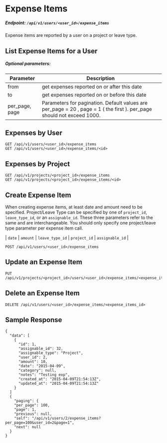 # Expense Items

##### Endpoint: `/api/v1/users/<user_id>/expense_items`

Expense items are reported by a user on a project or leave type.

## List Expense Items for a User

##### Optional parameters:

| **Parameter** | **Description** |
| ------------- | --------------- |
| from | get expenses reported on or after this date |
| to | get expenses reported on or before this date |
| per_page, page | Parameters for pagination. Default values are per_page = 20 , page = 1 ( the first ). per_page should not exceed 1000. |


## Expenses by User

```
GET /api/v1/users/<user_id>/expense_items
GET /api/v1/users/<user_id>/expense_items/<id>
```

## Expenses by Project

```
GET /api/v1/projects/<project_id>/expense_items
GET /api/v1/projects/<project_id>/expense_items/<id>
```

## Create Expense Item

When creating expense items, at least date and amount need to be specified. Project/Leave Type can be specified by one of `project_id`, `leave_type_id`, or an `assignable_id`. These three parameters refer to the same and are interchangeable. You should only specify one project/leave type parameter per expense item call.

| `date` | `amount` | `leave_type_id` | `project_id` | `assignable_id` |

```
POST /api/v1/users/<user_id>/expense_items
```

## Update an Expense Item

```
PUT /api/v1/projects/<project_id>/users/<user_id>/expense_items/<expense_item_id>
```

## Delete an Expense Item

```
DELETE /api/v1/users/<user_id>/expense_items/<expense_items_id>
```

## Sample Response

```
{
  "data": [
    {
      "id": 1,
      "assignable_id": 32,
      "assignable_type": "Project",
      "user_id": 2,
      "amount": 10,
      "date": "2015-04-09",
      "category": null,
      "notes": "Testing exp",
      "created_at": "2015-04-09T21:54:13Z",
      "updated_at": "2015-04-09T21:54:13Z"
    }
  ]
  {
    "paging": {
    "per_page": 100,
    "page": 1,
    "previous": null,
    "self": "/api/v1/users/2/expense_items?per_page=100&user_id=2&page=1",
    "next": null
  }
}
```
